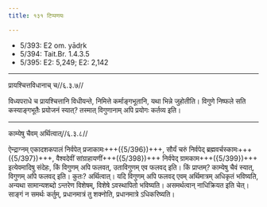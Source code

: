 ```yaml
---
title: १३१ टिप्पणयः

---
```

- 5/393: E2 om. yādṛk
- 5/394: Tait.Br. 1.4.3.5
- 5/395: E2: 5,249; E2: 2,142

____________________________________________


प्रायश्चित्तविधानाच् च//६.३.७//

विध्यपराधे च प्रायश्चित्तानि विधीयन्ते, निमित्ते कर्माङ्गभूतानि, यथा भिन्ने जुहोतीति। विगुणे निष्फले सति कस्याङ्गभूतैः प्रयोजनं स्यात्? तस्मात् विगुणानाम् अपि प्रयोगः कर्तव्य इति।


____________________________________________


काम्येषु चैवम् अर्थित्वात्//६.३.८//

ऐन्द्राग्नम् एकादशकपालं निर्वपेत् प्रजाकामः+++({5/396})+++, सौर्यं चरुं निर्वपेद् ब्रह्मवर्चस्कामः+++({5/397})+++, वैश्वदेवीं सांग्राहायणीं+++({5/398})+++ निर्वपेद् ग्रामकाम+++({5/399})+++ इत्येवमादिषु संदेहः, किं विगुणम् अपि फलवत्, उताविगुणम् एव फलवद् इति। किं प्राप्तम्? काम्येषु चैवं स्यात्, विगुणम् अपि फलवद् इति। कुतः? अर्थित्वात्। यदि विगुणम् अपि फलवद् एवम् अर्थिमात्रम् अधिकृतं भविष्यति, अन्यथा सामान्यशब्दो ऽन्तरेण विशेषम्, विशेषे ऽवस्थापितो भविष्यति। असमर्थत्वान् नाधिक्रियत इति चेत्। साङ्गं न समर्थः कर्तुम्, प्रधानमात्रं तु शक्नोति, प्रधानमात्रे ऽधिकरिष्यति।
